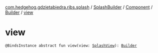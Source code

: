 [com.hedgehog.gdzietabiedra.ribs.splash](../../../index.md) / [SplashBuilder](../../index.md) / [Component](../index.md) / [Builder](index.md) / [view](./view.md)

# view

`@BindsInstance abstract fun view(view: `[`SplashView`](../../../-splash-view/index.md)`): `[`Builder`](index.md)